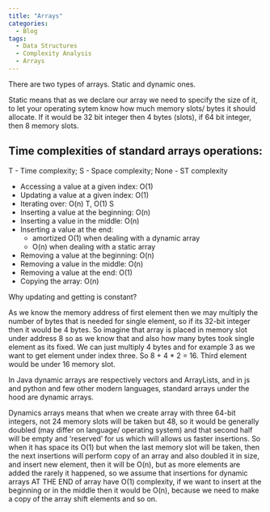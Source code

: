 ```yaml
---
title: "Arrays"
categories:
  - Blog
tags:
  - Data Structures
  - Complexity Analysis
  - Arrays
---
```


There are two types of arrays. Static and dynamic ones.

Static means that as we declare our array we need to specify the size of it, to let your operating sytem know how much memory slots/ bytes it should allocate. If it would be 32 bit integer then 4 bytes (slots), if 64 bit integer, then 8 memory slots.

## Time complexities of standard arrays operations:

T - Time complexity; 
S - Space complexity;
None - ST complexity

- Accessing a value at a given index: O(1)
- Updating a value at a given index: O(1)
- Iterating over: O(n) T,  O(1) S
- Inserting a value at the beginning: O(n)
- Inserting a value in the middle: O(n)
- Inserting a value at the end:
    - amortized O(1) when dealing with a dynamic array
    - O(n) when dealing with a static array
- Removing a value at the beginning: O(n)
- Removing a value in the middle: O(n)
- Removing a value at the end: O(1)
- Copying the array: O(n)

Why updating and getting is constant?

As we know the memory address of first element then we may multiply the number of bytes that is needed for single element, so if its 32-bit integer then it would be 4 bytes. So imagine that array is placed in memory slot under address 8 so as we know that and also how many bytes took single element as its fixed. We can just multiply 4 bytes and for example 3 as we want to get element under index three. So 8 + 4 * 2 = 16. Third element would be under 16 memory slot.

In Java dynamic arrays are respectively vectors and ArrayLists, and in js and python and few other modern languages, standard arrays under the hood are dynamic arrays.

Dynamics arrays means that when we create array with three 64-bit integers, not 24 memory slots will be taken but 48, so it would be generally doubled (may differ on language/ operating system) and that second half will be empty and ‘reserved’ for us which will allows us faster insertions.  So when it has space its O(1) but when the last memory slot will be taken, then the next insertions will perform copy of an array and also doubled it in size, and insert new element, then it will be O(n), but as more elements are added the rarely it happened, so we assume that insertions for dynamic arrays AT THE END of array have O(1) complexity, if we want to insert at the beginning or in the middle then it would be O(n), because we need to make a copy of the array shift elements and so on.
